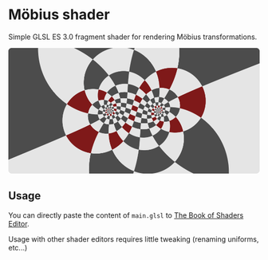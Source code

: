 # Möbius shader

Simple GLSL ES 3.0 fragment shader for rendering Möbius transformations.

![Example render](render.png)

## Usage

You can directly paste the content of `main.glsl` to [The Book of Shaders Editor](https://thebookofshaders.com/edit.php).

Usage with other shader editors requires little tweaking (renaming uniforms, etc...)
